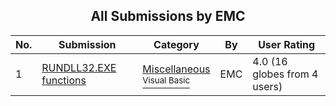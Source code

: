 ﻿<div align="center">

## All Submissions by EMC

</div>

No.  | Submission | Category | By   | User Rating
---- | ---------- | -------- | ---- | -----------
1 | [RUNDLL32\.EXE functions<br />](https://github.com/Planet-Source-Code/emc-rundll32-exe-functions__1-14556) | [Miscellaneous<br /><sup>Visual Basic</sup>](../ByCategory/miscellaneous__1-1.md) | EMC | 4.0 (16 globes from 4 users)
